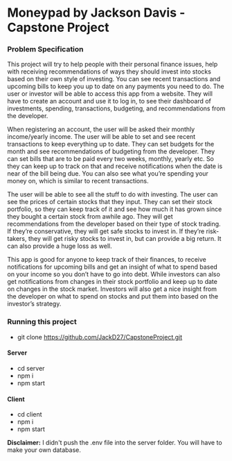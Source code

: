 # Moneypad by Jackson Davis - Capstone Project

### Problem Specification

This project will try to help people with their personal finance issues, help 
with receiving recommendations of ways they should invest into stocks based on 
their own style of investing. You can see recent transactions and upcoming bills to 
keep you up to date on any payments you need to do. The user or investor will be 
able to access this app from a website. They will have to create an account and use 
it to log in, to see their dashboard of investments, spending, transactions, 
budgeting, and recommendations from the developer.

When registering an account, the user will be asked their monthly 
income/yearly income. The user will be able to set and see recent transactions to 
keep everything up to date. They can set budgets for the month and see 
recommendations of budgeting from the developer. They can set bills that are to be 
paid every two weeks, monthly, yearly etc. So they can keep up to track on that 
and receive notifications when the date is near of the bill being due. You can also 
see what you’re spending your money on, which is similar to recent transactions. 

The user will be able to see all the stuff to do with investing. The user can 
see the prices of certain stocks that they input. They can set their stock portfolio, so 
they can keep track of it and see how much it has grown since they bought a 
certain stock from awhile ago. They will get recommendations from the developer 
based on their type of stock trading. If they’re conservative, they will get safe 
stocks to invest in. If they’re risk-takers, they will get risky stocks to invest in, but 
can provide a big return. It can also provide a huge loss as well. 

This app is good for anyone to keep track of their finances, to receive 
notifications for upcoming bills and get an insight of what to spend based on your 
income so you don’t have to go into debt. While investors can also get notifications 
from changes in their stock portfolio and keep up to date on changes in the stock 
market. Investors will also get a nice insight from the developer on what to spend 
on stocks and put them into based on the investor’s strategy.

### Running this project

-   git clone https://github.com/JackD27/CapstoneProject.git

#### Server

-   cd server
-   npm i
-   npm start

#### Client

-   cd client
-   npm i
-   npm start

**Disclaimer:** I didn't push the .env file into the server folder. You will have to make your own database. 